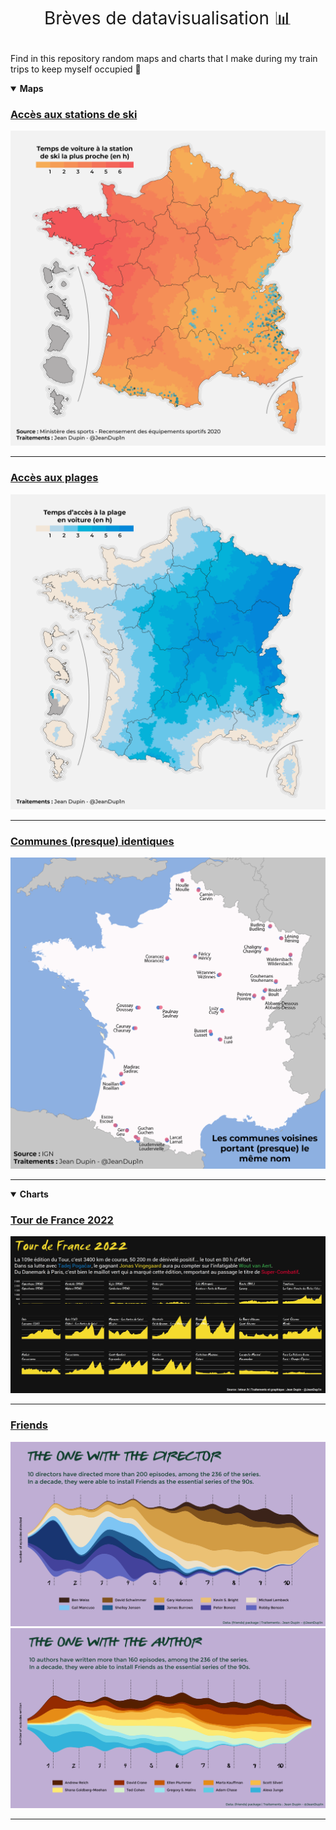 <h1 style="font-weight:normal" align="center">

Brèves de datavisualisation 📊

</h1>

Find in this repository random maps and charts that I make during my train trips to keep myself occupied 🚄

<details open>

<summary><b>Maps</b></summary>

### [Accès aux stations de ski](/Stations%20Ski/)

![ski](/Stations%20Ski/Figures/duree_trajet.png)

------------------------------------------------------------------------

### [Accès aux plages](/Littoral/)

![plages](/Littoral/Figures/acces_plage.png)

------------------------------------------------------------------------

### [Communes (presque) identiques](/MonVoisin/)

![voisin](/MonVoisin/copieur.png)

------------------------------------------------------------------------

</details>

<details open>

<summary><b>Charts</b></summary>

### [Tour de France 2022](/Tour%20de%20France%202022/)

![tdf](/Tour%20de%20France%202022/letour.png)

------------------------------------------------------------------------

### [Friends](/Friends/)

![director](/Friends/director.png)
![writter](/Friends/writter.png)

------------------------------------------------------------------------

</details>
